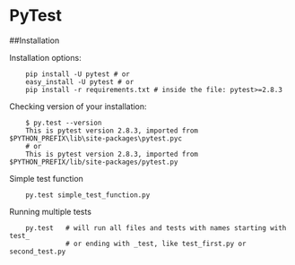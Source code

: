 # PyTest

##Installation

Installation options:

        pip install -U pytest # or
        easy_install -U pytest # or
        pip install -r requirements.txt # inside the file: pytest>=2.8.3
        
Checking version of your installation:

        $ py.test --version
        This is pytest version 2.8.3, imported from $PYTHON_PREFIX\lib\site-packages\pytest.pyc 
        # or
        This is pytest version 2.8.3, imported from $PYTHON_PREFIX/lib/site-packages/pytest.py

Simple test function

        py.test simple_test_function.py

Running multiple tests

        py.test   # will run all files and tests with names starting with test_
                  # or ending with _test, like test_first.py or second_test.py

